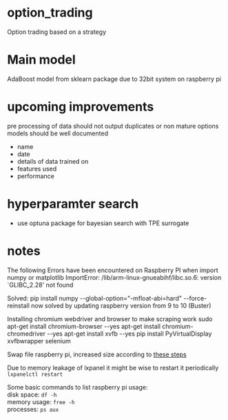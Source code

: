 # option_trading
Option trading based on a strategy

# Main model
AdaBoost model from sklearn package due to 32bit system on raspberry pi

# upcoming improvements
pre processing of data should not output duplicates or non mature options
models should be well documented
- name
- date
- details of data trained on
- features used
- performance

# hyperparamter search
- use optuna package for bayesian search with TPE surrogate

# notes
The following Errors have been encountered on Raspberry PI
when import numpy or matplotlib
ImportError: /lib/arm-linux-gnueabihf/libc.so.6: version `GLIBC_2.28' not found

Solved:
pip install numpy --global-option="-mfloat-abi=hard" --force-reinstall
now solved by updating raspberry version from 9 to 10 (Buster)

Installing chromium webdriver and browser to make scraping work
sudo apt-get install chromium-browser --yes
apt-get install chromium-chromedriver --yes
apt-get install xvfb --yes
pip install PyVirtualDisplay xvfbwrapper selenium

Swap file raspberry pi, increased size according to [these steps](https://nebl.io/neblio-university/enabling-increasing-raspberry-pi-swap/)

Due to memory leakage of lxpanel it might be wise to restart it periodically
`lxpanelctl restart`

Some basic commands to list raspberry pi usage:
</br>
disk space:     `df -h` 
</br>
memory usage:   `free -h`
</br>
processes:      `ps aux`